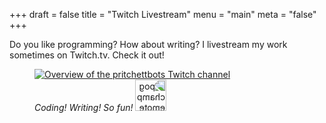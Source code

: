 +++
draft = false
title = "Twitch Livestream"
menu = "main"
meta = "false"
+++

Do you like programming? How about writing? I livestream my work sometimes on Twitch.tv.  Check it out!

<figure>
<a href="https://www.twitch.tv/pritchettbots">
  <img alt="Overview of the pritchettbots Twitch channel" src="/images/twitch/twitch-channel-view.png" >
</a>
<figcaption>
  <em>Coding! Writing! So fun!</em>
  <img alt="pogchamp emote from twitch - think 'omg'" src="/images/twitch/pogchamp.jpeg" style="width: 50px; box-shadow: none; transform: rotateY(180deg);" />
</figcaption>
</figure>

